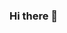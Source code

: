 ### Hi there 👋

<!--
**ntirushwa** is a ✨ _special_ ✨ repository because its `README.md` (this file) appears on your GitHub profile.

Here are some ideas to get you started:
- 🔭 I’m currently working on Next.js, Python for ML, React Native projects
- 🌱 I’m currently learning Next.js, Python for ML, React Native
- 👯 I’m looking to collaborate on open source projects or any help on personal project
- 🤔 I’m looking for help with ...
- 💬 Ask me about anything with JavaScript or CSS
- 📫 How to reach me: https://www.linkedin.com/in/ntirushwa-brice-kelly/
- 😄 Pronouns: The extravaganza ⚡
- ⚡ Fun fact: when am not coding am listening to music, podcast or praying
-->
